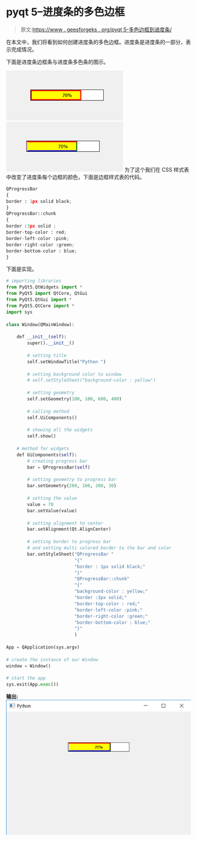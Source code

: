 # pyqt 5–进度条的多色边框

> 原文:[https://www . geesforgeks . org/pyqt 5-多色边框到进度条/](https://www.geeksforgeeks.org/pyqt5-multi-colored-border-to-bar-of-progress-bar/)

在本文中，我们将看到如何创建进度条的多色边框。进度条是进度条的一部分，表示完成情况。

下面是进度条边框条与进度条多色条的图示。

![](img/d27ca6c869285ba3c5f6dbf8c39be1c6.png) ![](img/c433dd8512bc35c0f314f93c8c8f782e.png)
为了这个我们在 CSS 样式表中改变了进度条每个边框的颜色，下面是边框样式表的代码。

```py
QProgressBar
{
border : 1px solid black;
}
QProgressBar::chunk
{
border :3px solid ;
border-top-color : red; 
border-left-color :pink;
border-right-color :green;
border-bottom-color : blue;
}

```

下面是实现。

```py
# importing libraries
from PyQt5.QtWidgets import * 
from PyQt5 import QtCore, QtGui
from PyQt5.QtGui import * 
from PyQt5.QtCore import * 
import sys

class Window(QMainWindow):

    def __init__(self):
        super().__init__()

        # setting title
        self.setWindowTitle("Python ")

        # setting background color to window
        # self.setStyleSheet("background-color : yellow")

        # setting geometry
        self.setGeometry(100, 100, 600, 400)

        # calling method
        self.UiComponents()

        # showing all the widgets
        self.show()

    # method for widgets
    def UiComponents(self):
        # creating progress bar
        bar = QProgressBar(self)

        # setting geometry to progress bar
        bar.setGeometry(200, 100, 200, 30)

        # setting the value
        value = 70
        bar.setValue(value)

        # setting alignment to center
        bar.setAlignment(Qt.AlignCenter)

        # setting border to progress bar
        # and setting multi colored border to the bar and color
        bar.setStyleSheet("QProgressBar "
                          "{"
                          "border : 1px solid black;"
                          "}"
                          "QProgressBar::chunk"
                          "{"
                          "background-color : yellow;"
                          "border :3px solid;"
                          "border-top-color : red;" 
                          "border-left-color :pink;"
                          "border-right-color :green;"
                          "border-bottom-color : blue;"
                          "}"
                          )

App = QApplication(sys.argv)

# create the instance of our Window
window = Window()

# start the app
sys.exit(App.exec())
```

**输出:**
![](img/e2c572f099b409a0427c562140b1467e.png)